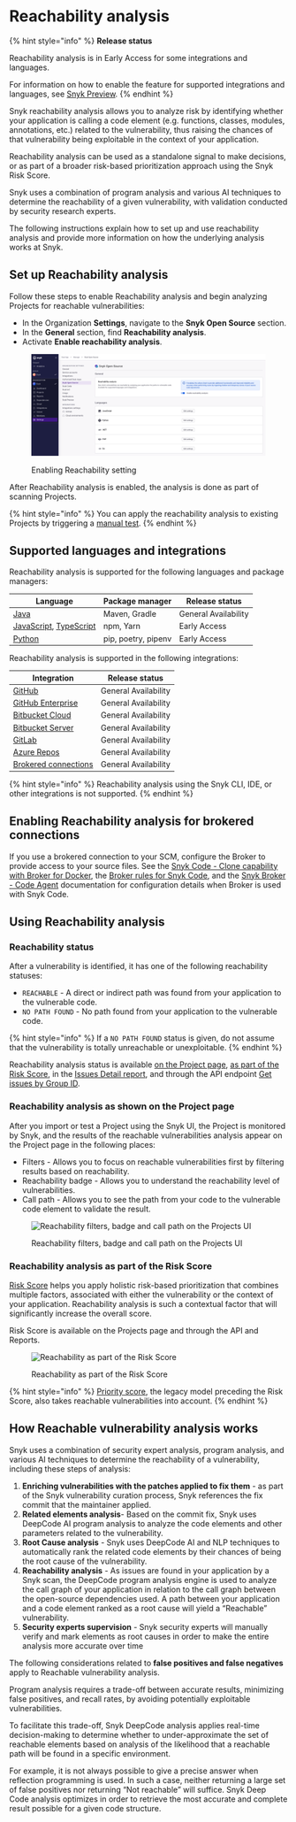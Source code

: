 # Reachability analysis

{% hint style="info" %}
**Release status**

Reachability analysis is in Early Access for some integrations and languages.

For information on how to enable the feature for supported integrations and languages, see [Snyk Preview](../../snyk-admin/snyk-preview.md).
{% endhint %}

Snyk reachability analysis allows you to analyze risk by identifying whether your application is calling a code element (e.g. functions, classes, modules, annotations, etc.) related to the vulnerability, thus raising the chances of that vulnerability being exploitable in the context of your application.

Reachability analysis can be used as a standalone signal to make decisions, or as part of a broader risk-based prioritization approach using the Snyk Risk Score.&#x20;

Snyk uses a combination of program analysis and various AI techniques to determine the reachability of a given vulnerability, with validation conducted by security research experts.

The following instructions explain how to set up and use reachability analysis and provide more information on how the underlying analysis works at Snyk.&#x20;

## Set up Reachability analysis

Follow these steps to enable Reachability analysis and begin analyzing Projects for reachable vulnerabilities:&#x20;

* In the Organization **Settings**, navigate to the **Snyk Open Source** section.
* In the **General** section, find **Reachability analysis**.
* Activate **Enable reachability analysis**.

<figure><img src="../../.gitbook/assets/image (573).png" alt=""><figcaption><p>Enabling Reachability setting</p></figcaption></figure>

After Reachability analysis is enabled, the analysis is done as part of scanning Projects.&#x20;

{% hint style="info" %}
You can apply the reachability analysis to existing Projects by triggering a [manual test](../../scan-with-snyk/pull-requests/snyk-pull-or-merge-requests/#manual-pull-and-merge-requests-for-project-code).
{% endhint %}

## Supported languages and integrations

Reachability analysis is supported for the following languages and package managers:

| Language                                                                                                                                                                   | Package manager     | Release status       |
| -------------------------------------------------------------------------------------------------------------------------------------------------------------------------- | ------------------- | -------------------- |
| [Java](../../supported-languages-package-managers-and-frameworks/java-and-kotlin/)                                                                                         | Maven, Gradle       | General Availability |
| [JavaScript](../../supported-languages-package-managers-and-frameworks/javascript/), [TypeScript](../../supported-languages-package-managers-and-frameworks/typescript.md) | npm, Yarn           | Early Access         |
| [Python](../../supported-languages-package-managers-and-frameworks/python/)                                                                                                | pip, poetry, pipenv | Early Access         |

Reachability analysis is supported in the following integrations:

| Integration                                                                                                                                                              | Release status       |
| ------------------------------------------------------------------------------------------------------------------------------------------------------------------------ | -------------------- |
| [GitHub](../../scm-ide-and-ci-cd-integrations/snyk-scm-integrations/github.md)                                                                                           | General Availability |
| [GitHub Enterprise](../../snyk-cli/scan-and-maintain-projects-using-the-cli/cli-tools/snyk-scm-contributors-count/scripts-for-scm-contributors-count/github-enterprise/) | General Availability |
| [Bitbucket Cloud](../../scm-ide-and-ci-cd-integrations/snyk-scm-integrations/bitbucket-cloud-app.md)                                                                     | General Availability |
| [Bitbucket Server](../../scm-ide-and-ci-cd-integrations/snyk-scm-integrations/bitbucket-data-center-server.md)                                                           | General Availability |
| [GitLab](../../scm-ide-and-ci-cd-integrations/snyk-scm-integrations/gitlab.md)                                                                                           | General Availability |
| [Azure Repos](../../scm-ide-and-ci-cd-integrations/snyk-scm-integrations/azure-repositories-tfs.md)                                                                      | General Availability |
| [Brokered connections](../../enterprise-setup/snyk-broker/connections-with-snyk-broker.md)                                                                               | General Availability |

{% hint style="info" %}
Reachability analysis using the Snyk CLI, IDE, or other integrations is not supported.
{% endhint %}

## **Enabling Reachability** analysis **for brokered connections**

If you use a brokered connection to your SCM, configure the Broker to provide access to your source files. See the [Snyk Code - Clone capability with Broker for Docker](../../enterprise-setup/snyk-broker/git-clone-through-broker.md), the [Broker rules for Snyk Code](../../enterprise-setup/snyk-broker/install-and-configure-snyk-broker/advanced-configuration-for-helm-chart-installation/broker-rules-for-snyk-code.md), and the [Snyk Broker - Code Agent](../../enterprise-setup/snyk-broker/snyk-broker-code-agent/) documentation for configuration details when Broker is used with Snyk Code.&#x20;

## Using Reachability analysis

### Reachability status&#x20;

After a vulnerability is identified, it has one of the following reachability statuses:

* `REACHABLE` - A direct or indirect path was found from your application to the vulnerable code.
* `NO PATH FOUND` - No path found from your application to the vulnerable code.

{% hint style="info" %}
If a `NO PATH FOUND` status is given, do not assume that the vulnerability is totally unreachable or unexploitable.
{% endhint %}

Reachability analysis status is available [on the Project page](reachability-analysis.md#on-the-project-page), [as part of the Risk Score](reachability-analysis.md#as-part-of-the-risk-score), in the [Issues Detail report](../../manage-issues/reporting/available-snyk-reports.md#issues-detail-report), and through the API endpoint  [Get issues by Group ID](../../snyk-api/reference/issues.md#groups-group_id-issues).&#x20;

### Reachability analysis as shown on the Project page

After you import  or test a Project using the Snyk UI, the Project is monitored by Snyk, and the results of the reachable vulnerabilities analysis appear on the Project page in the following places:

* Filters - Allows you to focus on reachable vulnerabilities first by filtering results based on reachability.
* Reachability badge - Allows you to understand the reachability level of vulnerabilities.
* Call path - Allows you to see the path from your code to the vulnerable code element to validate the result.

<figure><img src="../../.gitbook/assets/image (124) (1) (1) (1) (2) (1) (1) (1) (2) (2).png" alt="Reachability filters, badge and call path on the Projects UI"><figcaption><p>Reachability filters, badge and call path on the Projects UI</p></figcaption></figure>

### Reachability analysis as part of the Risk Score

[Risk Score](risk-score.md) helps you apply holistic risk-based prioritization that combines multiple factors,  associated with either the vulnerability or the context of your application. Reachability analysis is such a contextual factor that will significantly increase the overall score.&#x20;

Risk Score is available on the Projects page and through the API and Reports.&#x20;

<div data-full-width="false"><figure><img src="../../.gitbook/assets/image (1) (7).png" alt="Reachability as part of the Risk Score"><figcaption><p>Reachability as part of the Risk Score</p></figcaption></figure></div>

{% hint style="info" %}
[Priority score](priority-score.md), the legacy model preceding the Risk Score, also takes reachable vulnerabilities into account.&#x20;
{% endhint %}

## How Reachable vulnerability analysis works

Snyk uses a combination of security expert analysis, program analysis, and various AI techniques to determine the reachability of a vulnerability, including these steps of analysis:&#x20;

1. **Enriching vulnerabilities with the patches applied to fix them** - as part of the Snyk vulnerability curation process, Snyk references the fix commit that the maintainer applied.&#x20;
2. **Related elements analysis**- Based on the commit fix, Snyk uses DeepCode AI program analysis to analyze the code elements and other parameters related to the vulnerability.&#x20;
3. **Root Cause analysis** - Snyk uses DeepCode AI and NLP techniques to automatically rank the related code elements by their chances of being the root cause of the vulnerability.  &#x20;
4. **Reachability analysis** -  As issues are found in your application by a Snyk scan, the DeepCode program analysis engine is used to analyze the call graph of your application in relation to the call graph between the open-source dependencies used. A path between your application and a code element ranked as a root cause will yield a “Reachable” vulnerability.&#x20;
5. **Security experts supervision** - Snyk security experts will manually verify and mark elements as root causes in order to make the entire analysis more accurate over time

The following considerations related to **false positives and false negatives** apply to Reachable vulnerability analysis.&#x20;

Program analysis requires a trade-off between accurate results, minimizing false positives, and recall rates, by avoiding potentially exploitable vulnerabilities.&#x20;

To facilitate this trade-off, Snyk DeepCode analysis applies real-time decision-making to determine whether to under-approximate the set of reachable elements based on analysis of the likelihood that a reachable path will be found in a specific environment. &#x20;

For example, it is not always possible to give a precise answer when reflection programming is used. In such a case, neither returning a large set of false positives nor returning “Not reachable” will suffice. Snyk Deep Code analysis optimizes in order to retrieve the most accurate and complete result possible for a given code structure.&#x20;
